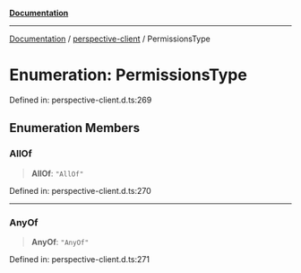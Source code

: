 [**Documentation**](../../index.md)

***

[Documentation](../../index.md) / [perspective-client](../index.md) / PermissionsType

# Enumeration: PermissionsType

Defined in: perspective-client.d.ts:269

## Enumeration Members

### AllOf

> **AllOf**: `"AllOf"`

Defined in: perspective-client.d.ts:270

***

### AnyOf

> **AnyOf**: `"AnyOf"`

Defined in: perspective-client.d.ts:271
